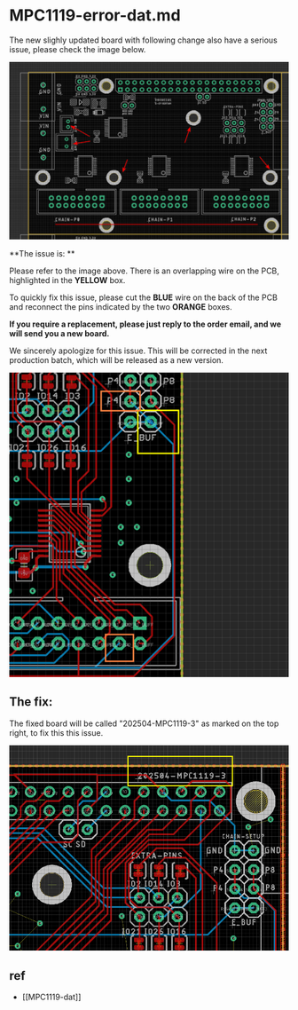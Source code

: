 
# MPC1119-error-dat.md


The new slighly updated board with following change also have a serious issue, please check the image below.

![](2025-04-28-12-29-05.png)

**The issue is: **

Please refer to the image above. There is an overlapping wire on the PCB, highlighted in the **YELLOW** box.

To quickly fix this issue, please cut the **BLUE** wire on the back of the PCB and reconnect the pins indicated by the two **ORANGE** boxes.

**If you require a replacement, please just reply to the order email, and we will send you a new board.**

We sincerely apologize for this issue. This will be corrected in the next production batch, which will be released as a new version.


![](2025-04-28-12-13-11.png)


## The fix:

The fixed board will be called "202504-MPC1119-3" as marked on the top right, to fix this this issue.

![](2025-04-28-12-38-49.png)


## ref 

- [[MPC1119-dat]]